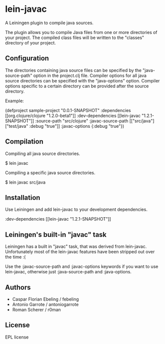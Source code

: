 # lein-javac

A Leiningen plugin to compile java sources.

The plugin allows you to compile Java files from one or more
directories of your project. The compiled class files will be written
to the "classes" directory of your project.

## Configuration

The directories containing java source files can be specified by the
"java-source-path" option in the project.clj file. Compiler options
for all java source directories can be specified with the
"java-options" option. Compiler options specific to a certain
directory can be provided after the source directory.

Example:

  (defproject sample-project "0.0.1-SNAPSHOT"
    :dependencies [[org.clojure/clojure "1.2.0-beta1"]]
    :dev-dependencies [[lein-javac "1.2.1-SNAPSHOT"]]
    :source-path "src/clojure"
    :javac-source-path [["src/java"]
                        ["test/java" :debug "true"]]
    :javac-options {:debug "true"})

## Compilation

Compiling all java source directories.

  $ lein javac

Compiling a specific java source directories.

  $ lein javac src/java

## Installation

Use Leiningen and add lein-javac to your development dependencies.

  :dev-dependencies [[lein-javac "1.2.1-SNAPSHOT"]]

## Leiningen's built-in "javac" task

Leiningen has a built in "javac" task, that was derived from
lein-javac. Unfortunately most of the lein-javac features have been
stripped out over the time :(

Use the :javac-source-path and :javac-options keywords if you want to
use lein-javac, otherwise just :java-source-path and :java-options.

## Authors

- Caspar Florian Ebeling / febeling
- Antonio Garrote / antoniogarrote
- Roman Scherer / r0man

## License

EPL license
